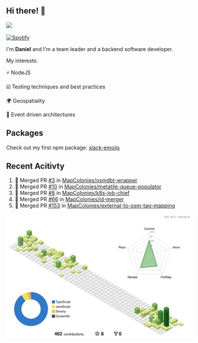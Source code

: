 ## Hi there! 👋

<p>
  <img src="https://github-readme-stats.vercel.app/api?username=syncush&theme=tokyonight">
</p>

[![Spotify](https://novatorem-rust.vercel.app/api/spotify)](https://open.spotify.com/user/syncush)

I'm **Daniel** and I'm a team leader and a backend software developer.

My interests:

⚡ NodeJS

☑️ Testing techniques and best practices

🌍 Geospatiality

🧠 Event driven architectures

## Packages
Check out my first npm package: [slack-emojis](https://www.npmjs.com/package/slack-emojis)

## Recent Acitivty
<!--START_SECTION:activity-->
1. 🎉 Merged PR [#3](https://github.com/MapColonies/osmdbt-wrapper/pull/3) in [MapColonies/osmdbt-wrapper](https://github.com/MapColonies/osmdbt-wrapper)
2. 🎉 Merged PR [#10](https://github.com/MapColonies/metatile-queue-populator/pull/10) in [MapColonies/metatile-queue-populator](https://github.com/MapColonies/metatile-queue-populator)
3. 🎉 Merged PR [#8](https://github.com/MapColonies/k8s-job-chief/pull/8) in [MapColonies/k8s-job-chief](https://github.com/MapColonies/k8s-job-chief)
4. 🎉 Merged PR [#66](https://github.com/MapColonies/id-merger/pull/66) in [MapColonies/id-merger](https://github.com/MapColonies/id-merger)
5. 🎉 Merged PR [#153](https://github.com/MapColonies/external-to-osm-tag-mapping/pull/153) in [MapColonies/external-to-osm-tag-mapping](https://github.com/MapColonies/external-to-osm-tag-mapping)
<!--END_SECTION:activity-->

![contrib](./profile-3d-contrib/profile-green-animate.svg)
